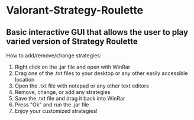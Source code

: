 # Valorant-Strategy-Roulette
Basic interactive GUI that allows the user to play varied version of Strategy Roulette
----------------------------------------------------------------------------------------
How to add/remove/change strategies:

1. Right click on the .jar file and open with WinRar
2. Drag one of the .txt files to your desktop or any other easily accessible location
3. Open the .txt file with notepad or any other text editors
4. Remove, change, or add any strategies
5. Save the .txt file and drag it back into WinRar
6. Press "Ok" and run the .jar file
7. Enjoy your customized strategies!
